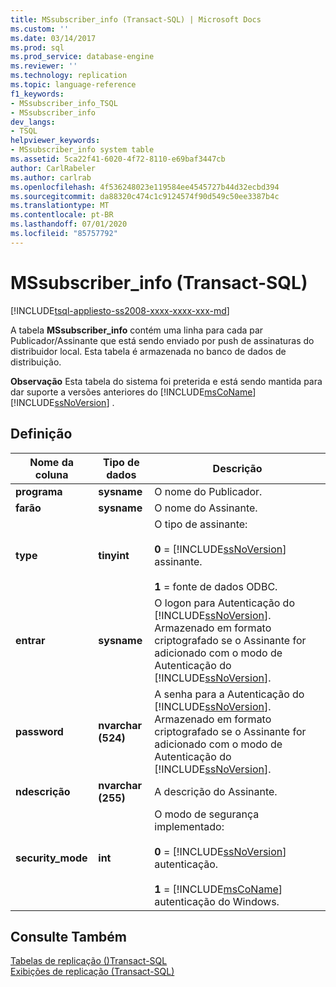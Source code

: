 ```yaml
---
title: MSsubscriber_info (Transact-SQL) | Microsoft Docs
ms.custom: ''
ms.date: 03/14/2017
ms.prod: sql
ms.prod_service: database-engine
ms.reviewer: ''
ms.technology: replication
ms.topic: language-reference
f1_keywords:
- MSsubscriber_info_TSQL
- MSsubscriber_info
dev_langs:
- TSQL
helpviewer_keywords:
- MSsubscriber_info system table
ms.assetid: 5ca22f41-6020-4f72-8110-e69baf3447cb
author: CarlRabeler
ms.author: carlrab
ms.openlocfilehash: 4f536248023e119584ee4545727b44d32ecbd394
ms.sourcegitcommit: da88320c474c1c9124574f90d549c50ee3387b4c
ms.translationtype: MT
ms.contentlocale: pt-BR
ms.lasthandoff: 07/01/2020
ms.locfileid: "85757792"
---
```

# <a name="mssubscriber_info-transact-sql"></a>MSsubscriber_info (Transact-SQL)
[!INCLUDE[tsql-appliesto-ss2008-xxxx-xxxx-xxx-md](../../includes/applies-to-version/sqlserver.md)]

  A tabela **MSsubscriber_info** contém uma linha para cada par Publicador/Assinante que está sendo enviado por push de assinaturas do distribuidor local. Esta tabela é armazenada no banco de dados de distribuição.  
  
 **Observação** Esta tabela do sistema foi preterida e está sendo mantida para dar suporte a versões anteriores do [!INCLUDE[msCoName](../../includes/msconame-md.md)] [!INCLUDE[ssNoVersion](../../includes/ssnoversion-md.md)] .  
  
## <a name="definition"></a>Definição  
  
|Nome da coluna|Tipo de dados|Descrição|  
|-----------------|---------------|-----------------|  
|**programa**|**sysname**|O nome do Publicador.|  
|**farão**|**sysname**|O nome do Assinante.|  
|**type**|**tinyint**|O tipo de assinante:<br /><br /> **0**  =  [!INCLUDE[ssNoVersion](../../includes/ssnoversion-md.md)] assinante.<br /><br /> **1** = fonte de dados ODBC.|  
|**entrar**|**sysname**|O logon para Autenticação do [!INCLUDE[ssNoVersion](../../includes/ssnoversion-md.md)]. Armazenado em formato criptografado se o Assinante for adicionado com o modo de Autenticação do [!INCLUDE[ssNoVersion](../../includes/ssnoversion-md.md)].|  
|**password**|**nvarchar (524)**|A senha para a Autenticação do [!INCLUDE[ssNoVersion](../../includes/ssnoversion-md.md)]. Armazenado em formato criptografado se o Assinante for adicionado com o modo de Autenticação do [!INCLUDE[ssNoVersion](../../includes/ssnoversion-md.md)].|  
|**ndescrição**|**nvarchar (255)**|A descrição do Assinante.|  
|**security_mode**|**int**|O modo de segurança implementado:<br /><br /> **0**  =  [!INCLUDE[ssNoVersion](../../includes/ssnoversion-md.md)] autenticação.<br /><br /> **1**  =  [!INCLUDE[msCoName](../../includes/msconame-md.md)] autenticação do Windows.|  
  
## <a name="see-also"></a>Consulte Também  
 [Tabelas de replicação &#40;&#41;Transact-SQL](../../relational-databases/system-tables/replication-tables-transact-sql.md)   
 [Exibições de replicação &#40;Transact-SQL&#41;](../../relational-databases/system-views/replication-views-transact-sql.md)  
  
  
